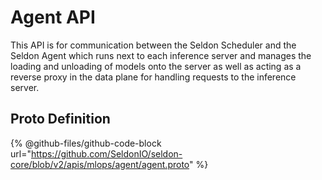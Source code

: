 # Agent API

This API is for communication between the Seldon Scheduler and the Seldon Agent which runs next to each inference server and manages the loading and unloading of models onto the server as well as acting as a reverse proxy in the data plane for handling requests to the inference server.

## Proto Definition

{% @github-files/github-code-block url="https://github.com/SeldonIO/seldon-core/blob/v2/apis/mlops/agent/agent.proto" %}
